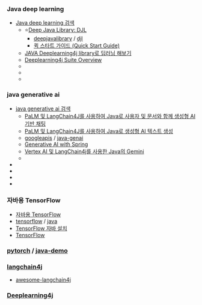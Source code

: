 ### Java deep learning
- [Java deep learning 검색](https://www.google.com/search?q=Java+deep+learning&newwindow=1&sca_esv=a980cca8ef080035&rlz=1C1GCEU_koKR1161KR1161&ei=-qMlaJewJtOOvr0P54KOmQw&oq=java+deep+learn&gs_lp=Egxnd3Mtd2l6LXNlcnAiD2phdmEgZGVlcCBsZWFybioCCAAyChAAGLADGNYEGEcyChAAGLADGNYEGEcyChAAGLADGNYEGEcyChAAGLADGNYEGEcyChAAGLADGNYEGEcyChAAGLADGNYEGEcyChAAGLADGNYEGEcyChAAGLADGNYEGEcyChAAGLADGNYEGEcyChAAGLADGNYEGEdIpRFQAFgAcAF4AZABAJgBAKABAKoBALgBAcgBAJgCAaACBJgDAIgGAZAGCpIHATGgBwCyBwC4BwA&sclient=gws-wiz-serp)
  - ⭐[Deep Java Library: DJL](https://djl.ai/)
    - [deepjavalibrary](https://github.com/deepjavalibrary) / [djl](https://github.com/deepjavalibrary/djl)
    - [퀵 스타트 가이드 (Quick Start Guide)](https://mgubaidullin.github.io/deeplearning4j-docs/kr/quickstarts)
  - [JAVA Deeplearning4j library로 딥러닝 해보기](https://smilegate.ai/2024/03/22/java-deeplearning4j-library%EB%A1%9C-%EB%94%A5%EB%9F%AC%EB%8B%9D-%ED%95%B4%EB%B3%B4%EA%B8%B0/)
  - [Deeplearning4j Suite Overview](https://deeplearning4j.konduit.ai/)
  - []()
  - []()
  - []() 

### java generative ai
- [java generative ai 검색](https://www.google.com/search?q=java+generative+ai&newwindow=1&sca_esv=48b5062a4474d02d&ei=bXw2aOTDMpik2roPpaC0AQ&start=10&sa=N&sstk=Ac65TH4Dh6U3ucV1qJcaakIExbd2hbc0UNWTMAXiOO6rJZrDLTwG8JZ7lJ4BEm2VRgdOzEplGgUCFKvZvUwhraceH-UZWHdQB4MDQg&ved=2ahUKEwikrouhlsWNAxUYklYBHSUQLQAQ8tMDegQIJhAE&biw=1822&bih=959&dpr=1)
  - [PaLM 및 LangChain4J를 사용하여 Java로 사용자 및 문서와 함께 생성형 AI 기반 채팅](https://codelabs.developers.google.com/codelabs/genai-chat-java-palm-langchain4j?hl=ko#0)
  - [PaLM 및 LangChain4J를 사용하여 Java로 생성형 AI 텍스트 생성](https://codelabs.developers.google.com/codelabs/genai-text-gen-java-palm-langchain4j?hl=ko#0)
  - [googleapis](https://github.com/googleapis) / [java-genai](https://github.com/googleapis/java-genai)
  - [Generative AI with Spring](https://spring.io/ai)
  - [Vertex AI 및 LangChain4j를 사용한 Java의 Gemini](https://codelabs.developers.google.com/codelabs/gemini-java-developers?hl=ko#0)
  - []()
- []()
- []()
- []()
- []()

### 자바용 TensorFlow
- [자바용 TensorFlow](https://www.tensorflow.org/jvm?hl=ko)
- [tensorflow](https://github.com/tensorflow) / [java](https://github.com/tensorflow/java)
- [TensorFlow 자바 설치](https://www.tensorflow.org/install/lang_java?hl=ko)
- [TensorFlow](https://www.tensorflow.org/?hl=ko)

### [pytorch](https://github.com/pytorch) / [java-demo](https://github.com/pytorch/java-demo)


### [langchain4j](https://github.com/langchain4j)
- [awesome-langchain4j](https://github.com/langchain4j/awesome-langchain4j)


### [Deeplearning4j](https://deeplearning4j.konduit.ai/deeplearning4j/tutorials/language-processing)